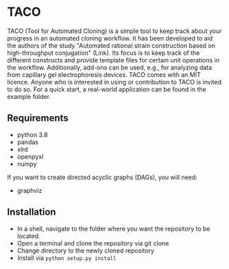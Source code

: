 # TACO
TACO (Tool for Automated Cloning) is a simple tool to keep track about your progress in an automated cloning workflow. It has been developed to aid the authors of the study "Automated rational strain construction based on high-throughput conjugation" (Link). Its focus is to keep track of the different constructs and provide template files for certain unit operations in the workflow. Additionally, add-ons can be used, e.g., for analyzing data from capillary gel electrophoresis devices. TACO comes with an MIT licence. Anyone who is interested in using or contribution to TACO is invited to do so. For a quick start, a real-world application can be found in the example folder.

## Requirements 
* python 3.8
* pandas
* xlrd
* openpyxl
* numpy

If you want to create directed acyclic graphs (DAGs), you will need:
* graphviz

## Installation
* In a shell, navigate to the folder where you want the repository to be located.
* Open a terminal and clone the repository via git clone
* Change directory to the newly cloned repository
* Install via `python setup.py install`
